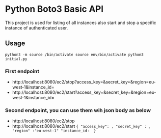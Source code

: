 # Python Boto3 Basic API
This project is used for listing of all instances also start and stop a specific instance of authenticated user.

## Usage
``python3 -m source /bin/activate
source env/bin/activate
python3 initial.py``

### First endpoint
* http://localhost:8080/ec2/stop?access_key=&secret_key=&region=eu-west-1&instance_id=
* http://localhost:8080/ec2/start?access_key=&secret_key=&region=eu-west-1&instance_id=

### Second endpoint, you can use them wih json body as below
* http://localhost:8080/ec2/stop
* http://localhost:8080/ec2/start
`{
    "access_key": ,
    "secret_key" : ,    
    "region" :"eu-west-1"
    "instance_id: 
}`